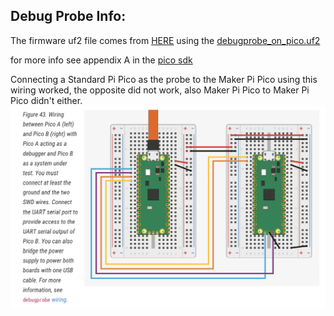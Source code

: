 ## Debug Probe Info:
The firmware uf2 file comes from [HERE](https://github.com/raspberrypi/debugprobe/releases/tag/debugprobe-v2.0.1)
using the [debugprobe_on_pico.uf2](https://github.com/raspberrypi/debugprobe/releases/download/debugprobe-v2.0.1/debugprobe_on_pico.uf2)

for more info see appendix A in the [pico sdk](https://datasheets.raspberrypi.com/pico/getting-started-with-pico.pdf#page=68)


Connecting a Standard Pi Pico as the probe to the Maker Pi Pico using this wiring worked, the opposite did not work, also Maker Pi Pico to Maker Pi Pico didn't either.
![Wiring Diagram](Screen%20Shot%202024-06-08%20at%2023.05.53.png)
